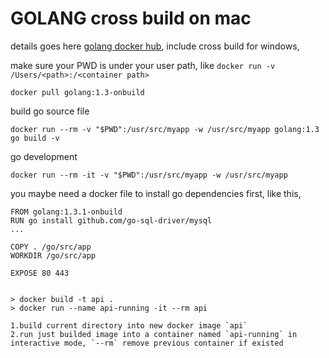 
# GOLANG cross build on mac

details goes here [golang docker hub](https://hub.docker.com/_/golang/), include cross build for windows,

make sure your PWD is under your user path, like `docker run -v /Users/<path>:/<container path>`

    docker pull golang:1.3-onbuild

build go source file

    docker run --rm -v "$PWD":/usr/src/myapp -w /usr/src/myapp golang:1.3 go build -v

go development

    docker run --rm -it -v "$PWD":/usr/src/myapp -w /usr/src/myapp


you maybe need a docker file to install go dependencies first, like this,



    FROM golang:1.3.1-onbuild
    RUN go install github.com/go-sql-driver/mysql
    ...

    COPY . /go/src/app
    WORKDIR /go/src/app

    EXPOSE 80 443


    > docker build -t api .
    > docker run --name api-running -it --rm api

    1.build current directory into new docker image `api`
    2.run just builded image into a container named `api-running` in interactive mode, `--rm` remove previous container if existed


